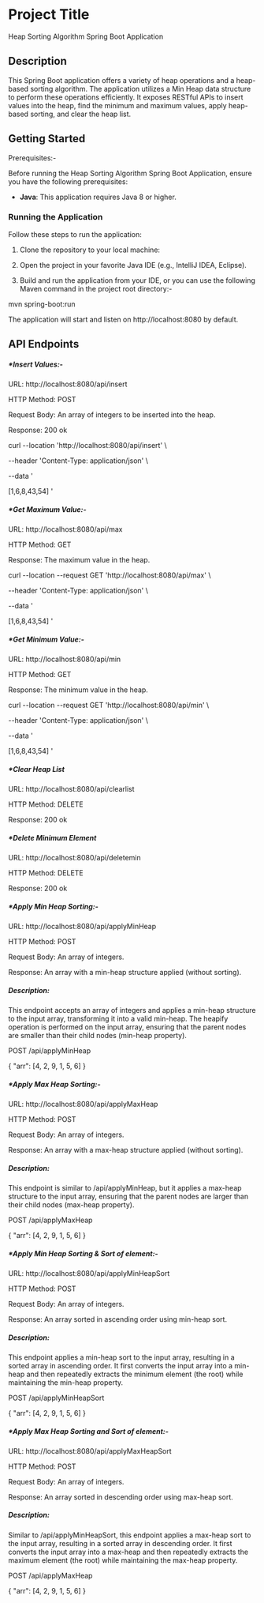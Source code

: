 # Project Title

Heap Sorting Algorithm Spring Boot Application
## Description
This Spring Boot application offers a variety of heap operations and a heap-based sorting algorithm. The application utilizes a Min Heap data structure to perform these operations efficiently. It exposes RESTful APIs to insert values into the heap, find the minimum and maximum values, apply heap-based sorting, and clear the heap list.


## Getting Started

Prerequisites:-

Before running the Heap Sorting Algorithm Spring Boot Application, ensure you have the following prerequisites:

- **Java**: This application requires Java 8 or higher.

### Running the Application

Follow these steps to run the application:

1. Clone the repository to your local machine:

2. Open the project in your favorite Java IDE (e.g., IntelliJ IDEA, Eclipse).

3. Build and run the application from your IDE, or you can use the following Maven command in the project root directory:-
  
  mvn spring-boot:run

The application will start and listen on http://localhost:8080 by default.

## API Endpoints

##### *Insert Values:-

URL: http://localhost:8080/api/insert

HTTP Method: POST

Request Body: An array of integers to be inserted into the heap.

Response: 200 ok

curl --location 'http://localhost:8080/api/insert' \

--header 'Content-Type: application/json' \

--data '

[1,6,8,43,54]
'

##### *Get Maximum Value:-

URL: http://localhost:8080/api/max

HTTP Method: GET

Response: The maximum value in the heap.

curl --location --request GET 'http://localhost:8080/api/max' \

--header 'Content-Type: application/json' \

--data '

[1,6,8,43,54]
'

##### *Get Minimum Value:-
URL: http://localhost:8080/api/min

HTTP Method: GET

Response: The minimum value in the heap.

curl --location --request GET 'http://localhost:8080/api/min' \

--header 'Content-Type: application/json' \

--data '

[1,6,8,43,54]
'


##### *Clear Heap List
URL: http://localhost:8080/api/clearlist

HTTP Method: DELETE

Response: 200 ok

##### *Delete Minimum Element
URL: http://localhost:8080/api/deletemin

HTTP Method: DELETE

Response: 200 ok


##### *Apply Min Heap Sorting:-
URL: http://localhost:8080/api/applyMinHeap

HTTP Method: POST

Request Body: An array of integers.

Response: An array with a min-heap structure applied (without sorting).

##### Description:
This endpoint accepts an array of integers and applies a min-heap structure to the input array, transforming it into a valid min-heap.
 The heapify operation is performed on the input array, ensuring that the parent nodes are smaller than their child nodes (min-heap property).

POST /api/applyMinHeap

{
  "arr": [4, 2, 9, 1, 5, 6]
}

##### *Apply Max Heap Sorting:-
URL: http://localhost:8080/api/applyMaxHeap

HTTP Method: POST

Request Body: An array of integers.

Response: An array with a max-heap structure applied (without sorting).

##### Description:
This endpoint is similar to /api/applyMinHeap, but it applies a max-heap structure to the input array, 
ensuring that the parent nodes are larger than their child nodes (max-heap property).

POST /api/applyMaxHeap

{
  "arr": [4, 2, 9, 1, 5, 6]
}

##### *Apply Min Heap Sorting & Sort of element:-
URL: http://localhost:8080/api/applyMinHeapSort

HTTP Method: POST

Request Body: An array of integers.

Response: An array sorted in ascending order using min-heap sort.

##### Description:
This endpoint applies a min-heap sort to the input array, resulting in a sorted array in ascending order.
 It first converts the input array into a min-heap and then repeatedly extracts the minimum element (the root) while maintaining the min-heap property.

POST /api/applyMinHeapSort

{
  "arr": [4, 2, 9, 1, 5, 6]
}
##### *Apply Max Heap Sorting and Sort of element:-
URL: http://localhost:8080/api/applyMaxHeapSort

HTTP Method: POST

Request Body: An array of integers.

Response: An array sorted in descending order using max-heap sort.

##### Description:
Similar to /api/applyMinHeapSort, this endpoint applies a max-heap sort to the input array, resulting in a sorted array in descending order.
 It first converts the input array into a max-heap and then repeatedly extracts the maximum element (the root) while maintaining the max-heap property.

POST /api/applyMaxHeap

{
  "arr": [4, 2, 9, 1, 5, 6]
}







